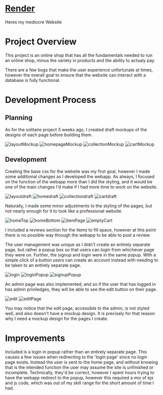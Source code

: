 # [Render](https://project2-shopapp.onrender.com)

Heres my mediocre Website

# Project Overview

This project is an online shop that has all the fundamentals needed to run an online shop, minus the variety in products and the ability to actualy pay.

There are a few bugs that make the user experience unfortunate at times, however the overall goal to ensure that the website can interact with a database is fully functional.

# Development Process
## Planning
As for the solitaire project 3 weeks ago, I created draft mockups of the designs of each page before building them. 

![layoutMockup](./images/onlineShop_Planning1.png)
![homepageMockup](./images/onlineShop_Planning2.png)
![collectionMockup](./images/onlineShop_Planning3.png)
![cartMockup](./images/onlineShop_Planning5.png)


## Development
Creating the base css for the website was my first goal, however I made some additional changes as I developed the webapp. As always, I focused on the function of the webapp more than I did the styling, and it would be one of the main changes I'd make if I had more time to work on the website.

![layoutdraft](./images/onlineShop_Screenshot1.png)
![homedraft](./images/onlineShop_Screenshot3.png)
![collectiondraft](./images/onlineShop_Screenshot4.png)
![cartdraft](./images/onlineShop_Screenshot6.png)

Naturally, I made some minor adjustments to the styling of the pages, but not nearly enough for it to look like a professional website.

![homeTop](./images/onlineShop_Screenshot9.png)
![homeBottom](./images/onlineShop_Screenshot7.png)
![itemPage](./images/onlineShop_Screenshot14.png)
![emptyCart](./images/onlineShop_Screenshot16.png)

I included a reviews section for the items to fill space, however at this point there is no possible way through the webapp to be able to post a review.


The user management was unique as I didn't create an entirely separate page, but rather a popup box so that users can login from whichever page they were on. Further, the signup and login were in the same popup. With a simple click of a button users can create an account instead with needing to be taken to an entirely separate page.

![login](./images/onlineShop_Screenshot9.png)
![loginPopup](./images/onlineShop_Screenshot10.png)
![signupPopup](./images/onlineShop_Screenshot11.png)

An admin page was also implemented, and so if the user that has logged in has admin priviledges, they will be able to see the edit button on their page.

![edit](./images/onlineShop_Screenshot12.png)
![editPage](./images/onlineShop_Screenshot17.png)

You may notice that the edit page, accessible to the admin, is not styled well, and also doesn't have a mockup design. It is precisely for that reason why I need a mockup design for the pages I create.


# Improvements
Included is a login in popup rather than an entirely separate page. This causes a few issues when redirecting to the 'login page' since no login page exists. Instead the user is sent to the home page, and without knowing that is the intended function the user may assume the site is unfinished or incomplete. Technically, they'd be correct, however I spent hours trying to have the webapp redirect to the popup, however this required a mix of ejs and js code, which was out of my skill range for the short amount of time I had.


